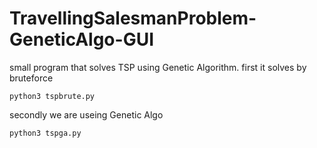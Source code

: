# TravellingSalesmanProblem-GeneticAlgo-GUI

small program that solves TSP using Genetic Algorithm.
first it solves by bruteforce

`python3 tspbrute.py `

secondly we are useing Genetic Algo

` python3 tspga.py `
